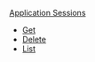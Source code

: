 
[Application Sessions](#api-application-sessions)
- [Get](#api-application-sessions-get)
- [Delete](#api-application-sessions-delete)
- [List](#api-application-sessions-list)
